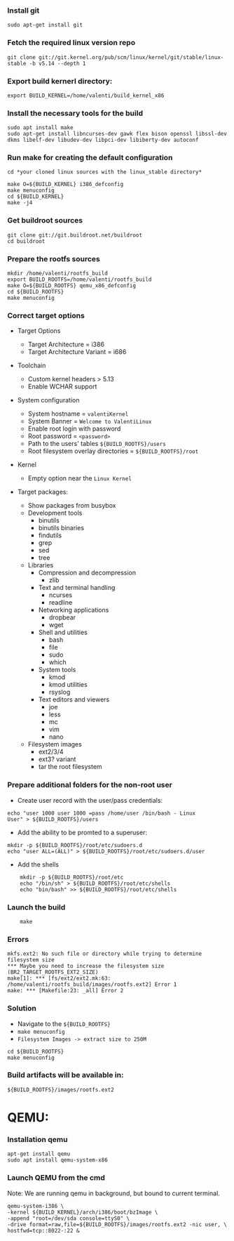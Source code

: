 ### Install git
```shell
sudo apt-get install git
```

### Fetch the required linux version repo
```shell
git clone git://git.kernel.org/pub/scm/linux/kernel/git/stable/linux-stable -b v5.14 --depth 1
```

### Export  build kernerl directory:
```shell
export BUILD_KERNEL=/home/valenti/build_kernel_x86
```

### Install the necessary tools for the build

```shell
sudo apt install make
sudo apt-get install libncurses-dev gawk flex bison openssl libssl-dev dkms libelf-dev libudev-dev libpci-dev libiberty-dev autoconf

```

### Run make for creating the default configuration
```shell
cd *your cloned linux sources with the linux_stable directory*
```

```shell
make O=${BUILD_KERNEL} i386_defconfig
make menuconfig
cd ${BUILD_KERNEL}
make -j4
```

### Get buildroot sources
```shell
git clone git://git.buildroot.net/buildroot
cd buildroot
```

### Prepare the rootfs sources
```shell
mkdir /home/valenti/rootfs_build
export BUILD_ROOTFS=/home/valenti/rootfs_build
make O=${BUILD_ROOTFS} qemu_x86_defconfig
cd ${BUILD_ROOTFS}
make menuconfig
```

### Correct target options
* Target Options
    * Target Architecture = i386
    * Target Architecture Variant = i686
* Toolchain
    * Custom kernel headers > 5.13
    * Enable WCHAR support
* System configuration
    * System hostname = `valentiKernel`
    * System Banner = `Welcome to ValentiLinux`
    * Enable root login with password
    * Root password = `<password>`
    * Path to the users' tables `${BUILD_ROOTFS}/users`
    * Root filesystem overlay directories = `${BUILD_ROOTFS}/root`
* Kernel
    * Empty option near the `Linux Kernel`

* Target packages:
    *   Show packages from busybox
    *   Development tools
        * binutils
        * binutils binaries
        * findutils
        * grep
        * sed
        * tree
    * Libraries
        * Compression and decompression
            *   zlib
        *   Text and terminal handling
            *   ncurses
            *   readline
        *   Networking applications
            * dropbear
            * wget
        * Shell and utilities
            * bash 
            * file
            * sudo
            * which
        * System tools
            * kmod
            * kmod utilities
            * rsyslog
        * Text editors and viewers
            * joe
            * less
            * mc
            * vim
            * nano
    * Filesystem images
        *   ext2/3/4
        * ext3? variant
        * tar the root filesystem

### Prepare additional folders for the non-root user
* Create user record with the user/pass credentials:

```shell
echo "user 1000 user 1000 =pass /home/user /bin/bash - Linux
User" > ${BUILD_ROOTFS}/users
```

* Add the ability to be promted to a superuser:
```shell
mkdir -p ${BUILD_ROOTFS}/root/etc/sudoers.d
echo "user ALL=(ALL)" > ${BUILD_ROOTFS}/root/etc/sudoers.d/user
```

* Add the shells

```shell
    mkdir -p ${BUILD_ROOTFS}/root/etc
    echo "/bin/sh" > ${BUILD_ROOTFS}/root/etc/shells
    echo "bin/bash" >> ${BUILD_ROOTFS}/root/etc/shells
```

### Launch the build

```shell
    make
```


### Errors
```shell
mkfs.ext2: No such file or directory while trying to determine filesystem size
*** Maybe you need to increase the filesystem size (BR2_TARGET_ROOTFS_EXT2_SIZE)
make[1]: *** [fs/ext2/ext2.mk:63: /home/valenti/rootfs_build/images/rootfs.ext2] Error 1
make: *** [Makefile:23: _all] Error 2

```
### Solution
- Navigate to the `${BUILD_ROOTFS}`
- `make menuconfig`
- `Filesystem Images -> extract size to 250M `

```shell
cd ${BUILD_ROOTFS}
make menuconfig
```


### Build artifacts will be available in:
`${BUILD_ROOTFS}/images/rootfs.ext2`

# QEMU:

### Installation qemu
```shell
apt-get install qemu
sudo apt install qemu-system-x86
```
### Launch QEMU from the cmd

Note: We are running qemu in background, but bound to current
terminal.

```shell
qemu-system-i386 \
-kernel ${BUILD_KERNEL}/arch/i386/boot/bzImage \
-append "root=/dev/sda console=ttyS0" \
-drive format=raw,file=${BUILD_ROOTFS}/images/rootfs.ext2 -nic user, \
hostfwd=tcp::8022-:22 &
```